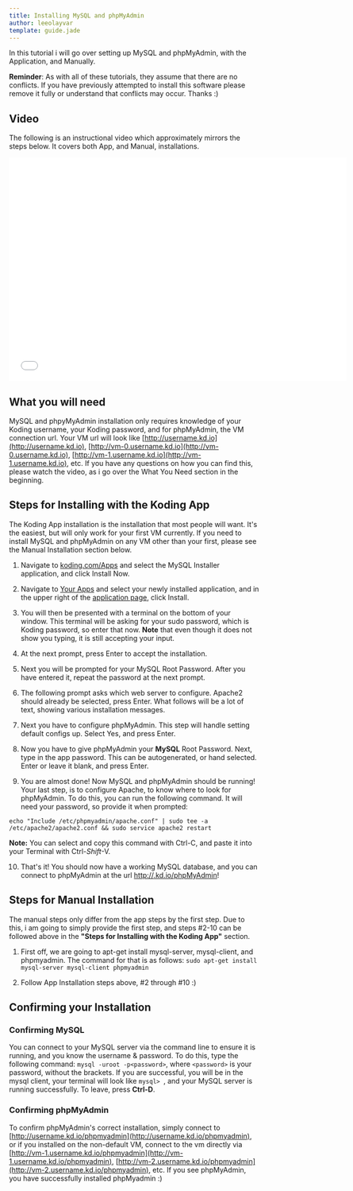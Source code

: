 ```yaml
---
title: Installing MySQL and phpMyAdmin
author: leeolayvar
template: guide.jade
---
```



In this tutorial i will go over setting up MySQL and phpMyAdmin, with
the Application, and Manually.


**Reminder**: As with all of these tutorials, they assume that there are no
conflicts. If you have previously attempted to install this software please
remove it fully or understand that conflicts may occur. Thanks :)



## Video

The following is an instructional video which approximately
mirrors the steps below. It covers both App, and Manual,
installations.

<iframe width="680" height="450" src="//www.youtube.com/embed/h_l6hElWoj4" frameborder="0" allowfullscreen></iframe>



## What you will need

MySQL and phpyMyAdmin installation only requires knowledge of your Koding
username, your Koding password, and for phpMyAdmin, the VM connection url.
Your VM url will look like [http://username.kd.io](http://username.kd.io),
[http://vm-0.username.kd.io](http://vm-0.username.kd.io),
[http://vm-1.username.kd.io](http://vm-1.username.kd.io), etc. If you have
any questions on how you can find this, please watch the video, as i go
over the What You Need section in the beginning.



## Steps for Installing with the Koding App

The Koding App installation is the installation that most people will want.
It's the easiest, but will only work for your first VM currently. If you
need to install
MySQL and phpMyAdmin
on any VM other than your first, please see the Manual Installation
section below.

1. Navigate to [koding.com/Apps](https://koding.com/Apps) and select the
  MySQL Installer application, and click Install Now.

2. Navigate to [Your Apps](https://koding.com/Develop) and select your newly
  installed application, and in the upper right of the
  [application page](https://koding.com/Develop/MySQL%20Installer),
  click Install.
  
3. You will then be presented with a terminal on the bottom of your window.
  This terminal will be asking for your sudo password, which is Koding password,
  so enter that now. **Note** that even though it does not show you typing, it is
  still accepting your input.
  
4. At the next prompt, press Enter to accept the installation.
  
5. Next you will be prompted for your MySQL Root Password. After you have
  entered it, repeat the password at the next prompt.

6. The following prompt asks which web server to configure. Apache2 should
  already be selected, press Enter. What follows will be a lot of text,
  showing various installation messages.

7. Next you have to configure phpMyAdmin. This step will handle setting
  default configs up. Select Yes, and press Enter.

8. Now you have to give phpMyAdmin your **MySQL** Root Password. Next,
  type in the app password. This can be autogenerated, or hand selected.
  Enter or leave it blank, and press Enter.

9. You are almost done! Now MySQL and phpMyAdmin should be running! Your last
  step, is to configure Apache, to know where to look for phpMyAdmin. To do
  this, you can run the following command. It will need your password, so
  provide it when prompted:
  
  ```
  echo "Include /etc/phpmyadmin/apache.conf" | sudo tee -a /etc/apache2/apache2.conf && sudo service apache2 restart
  ```
  
  **Note:** You can select and copy this command with Ctrl-C, and paste it
  into your Terminal with Ctrl-*Shift*-V.

10. That's it! You should now have a working MySQL database, and you can
  connect to phpMyAdmin at the url
  [http://<username>.kd.io/phpMyAdmin](http://username.kd.io/phpMyAdmin)!



## Steps for Manual Installation

The manual steps only differ from the app steps by the first step. Due 
to this, i am going to simply provide the first step, and steps #2-10 can be
followed above in the **"Steps for Installing with the Koding App"** section.

1. First off, we are going to apt-get install mysql-server, mysql-client, and
  phpmyadmin. The command for that is as follows:
  `sudo apt-get install mysql-server mysql-client phpmyadmin`

2. Follow App Installation steps above, #2 through #10 :)



## Confirming your Installation


### Confirming MySQL

You can connect to your MySQL server via the command line to ensure it is
running, and you know the username & password. To do this, type the following
command: `mysql -uroot -p<password>`, where `<password>` is your password,
without the brackets. If you are successful, you will be in the
mysql client, your terminal will look like `mysql> `, and your
MySQL server is running successfully. To leave, press **Ctrl-D**.

### Confirming phpMyAdmin

To confirm phpMyAdmin's correct installation, simply connect to
[http://username.kd.io/phpmyadmin](http://username.kd.io/phpmyadmin),
or if you installed on the non-default VM, connect to the vm directly via
[http://vm-1.username.kd.io/phpmyadmin](http://vm-1.username.kd.io/phpmyadmin),
[http://vm-2.username.kd.io/phpmyadmin](http://vm-2.username.kd.io/phpmyadmin),
etc. If you see phpMyAdmin, you have successfully installed phpMyadmin :)



